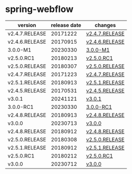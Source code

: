# spring-webflow	


|version|release date|changes|
|---|---|---|
|v2.4.7.RELEASE|20171222|[v2.4.7.RELEASE](./v2.4.7.RELEASE-20171222.md)|
|v2.4.6.RELEASE|20170915|[v2.4.6.RELEASE](./v2.4.6.RELEASE-20170915.md)|
|3.0.0-M1|20230330|[3.0.0-M1](./3.0.0-M1-20230330.md)|
|v2.5.0.RC1|20180213|[v2.5.0.RC1](./v2.5.0.RC1-20180213.md)|
|v2.5.0.RELEASE|20180307|[v2.5.0.RELEASE](./v2.5.0.RELEASE-20180307.md)|
|v2.4.7.RELEASE|20171223|[v2.4.7.RELEASE](./v2.4.7.RELEASE-20171223.md)|
|v2.5.1.RELEASE|20180913|[v2.5.1.RELEASE](./v2.5.1.RELEASE-20180913.md)|
|v2.4.5.RELEASE|20170531|[v2.4.5.RELEASE](./v2.4.5.RELEASE-20170531.md)|
|v3.0.1|20241121|[v3.0.1](./v3.0.1-20241121.md)|
|3.0.0-RC1|20230330|[3.0.0-RC1](./3.0.0-RC1-20230330.md)|
|v2.4.8.RELEASE|20180913|[v2.4.8.RELEASE](./v2.4.8.RELEASE-20180913.md)|
|v3.0.0|20230713|[v3.0.0](./v3.0.0-20230713.md)|
|v2.4.8.RELEASE|20180912|[v2.4.8.RELEASE](./v2.4.8.RELEASE-20180912.md)|
|v2.5.0.RELEASE|20180308|[v2.5.0.RELEASE](./v2.5.0.RELEASE-20180308.md)|
|v2.5.1.RELEASE|20180912|[v2.5.1.RELEASE](./v2.5.1.RELEASE-20180912.md)|
|v2.5.0.RC1|20180212|[v2.5.0.RC1](./v2.5.0.RC1-20180212.md)|
|v3.0.0|20230712|[v3.0.0](./v3.0.0-20230712.md)|
